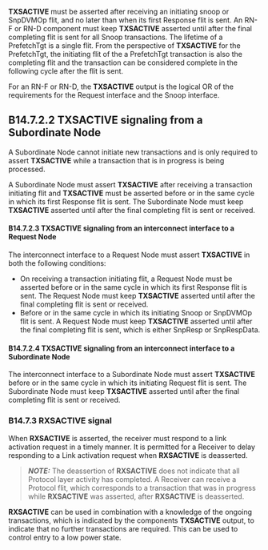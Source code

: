 **TXSACTIVE** must be asserted after receiving an initiating snoop or SnpDVMOp flit, and no later than when its first Response flit is sent. An RN-F or RN-D component must keep **TXSACTIVE** asserted until after the final completing flit is sent for all Snoop transactions. The lifetime of a PrefetchTgt is a single flit. From the perspective of **TXSACTIVE** for the PrefetchTgt, the initiating flit of the a PrefetchTgt transaction is also the completing flit and the transaction can be considered complete in the following cycle after the flit is sent.

For an RN-F or RN-D, the **TXSACTIVE** output is the logical OR of the requirements for the Request interface and the Snoop interface.

## B14.7.2.2 TXSACTIVE signaling from a Subordinate Node

A Subordinate Node cannot initiate new transactions and is only required to assert **TXSACTIVE** while a transaction that is in progress is being processed.

A Subordinate Node must assert **TXSACTIVE** after receiving a transaction initiating flit and **TXSACTIVE** must be asserted before or in the same cycle in which its first Response flit is sent. The Subordinate Node must keep **TXSACTIVE** asserted until after the final completing flit is sent or received.

#### B14.7.2.3 TXSACTIVE signaling from an interconnect interface to a Request Node

The interconnect interface to a Request Node must assert **TXSACTIVE** in both the following conditions:

- On receiving a transaction initiating flit, a Request Node must be asserted before or in the same cycle in which its first Response flit is sent. The Request Node must keep **TXSACTIVE** asserted until after the final completing flit is sent or received.
- Before or in the same cycle in which its initiating Snoop or SnpDVMOp flit is sent. A Request Node must keep **TXSACTIVE** asserted until after the final completing flit is sent, which is either SnpResp or SnpRespData.

#### B14.7.2.4 TXSACTIVE signaling from an interconnect interface to a Subordinate Node

The interconnect interface to a Subordinate Node must assert **TXSACTIVE** before or in the same cycle in which its initiating Request flit is sent. The Subordinate Node must keep **TXSACTIVE** asserted until after the final completing flit is sent or received.

### B14.7.3 RXSACTIVE signal

When **RXSACTIVE** is asserted, the receiver must respond to a link activation request in a timely manner. It is permitted for a Receiver to delay responding to a Link activation request when **RXSACTIVE** is deasserted.

> **_NOTE:_** The deassertion of **RXSACTIVE** does not indicate that all Protocol layer activity has completed. A Receiver can receive a Protocol flit, which corresponds to a transaction that was in progress while **RXSACTIVE** was asserted, after **RXSACTIVE** is deasserted.

**RXSACTIVE** can be used in combination with a knowledge of the ongoing transactions, which is indicated by the components **TXSACTIVE** output, to indicate that no further transactions are required. This can be used to control entry to a low power state.